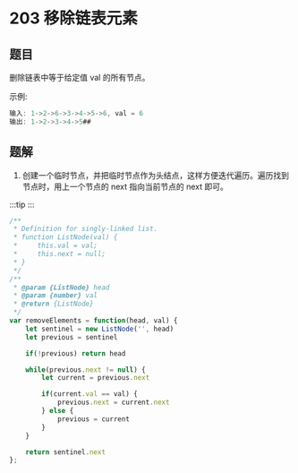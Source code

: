 # 203 移除链表元素

## 题目
删除链表中等于给定值 val 的所有节点。

示例:
```js
输入: 1->2->6->3->4->5->6, val = 6
输出: 1->2->3->4->5##
```

## 题解

1. 创建一个临时节点，并把临时节点作为头结点，这样方便迭代遍历。遍历找到节点时，用上一个节点的 next 指向当前节点的 next 即可。

:::tip
<runtime :list="[96, 90.92, 42.4, 9.02]" />
:::

```js
/**
 * Definition for singly-linked list.
 * function ListNode(val) {
 *     this.val = val;
 *     this.next = null;
 * }
 */
/**
 * @param {ListNode} head
 * @param {number} val
 * @return {ListNode}
 */
var removeElements = function(head, val) {
    let sentinel = new ListNode('', head)
    let previous = sentinel

    if(!previous) return head

    while(previous.next != null) {
        let current = previous.next

        if(current.val == val) {
            previous.next = current.next
        } else {
            previous = current
        } 
    }

    return sentinel.next
};
```

<situation>
    <template v-slot:time>
        `O(n)`，一个 while循环
    </template>
    <template v-slot:space>
        `O(1)`，几个常量
    </template>
    <template v-slot:good>
    </template>
    <template v-slot:bad>
    </template>
</situation>